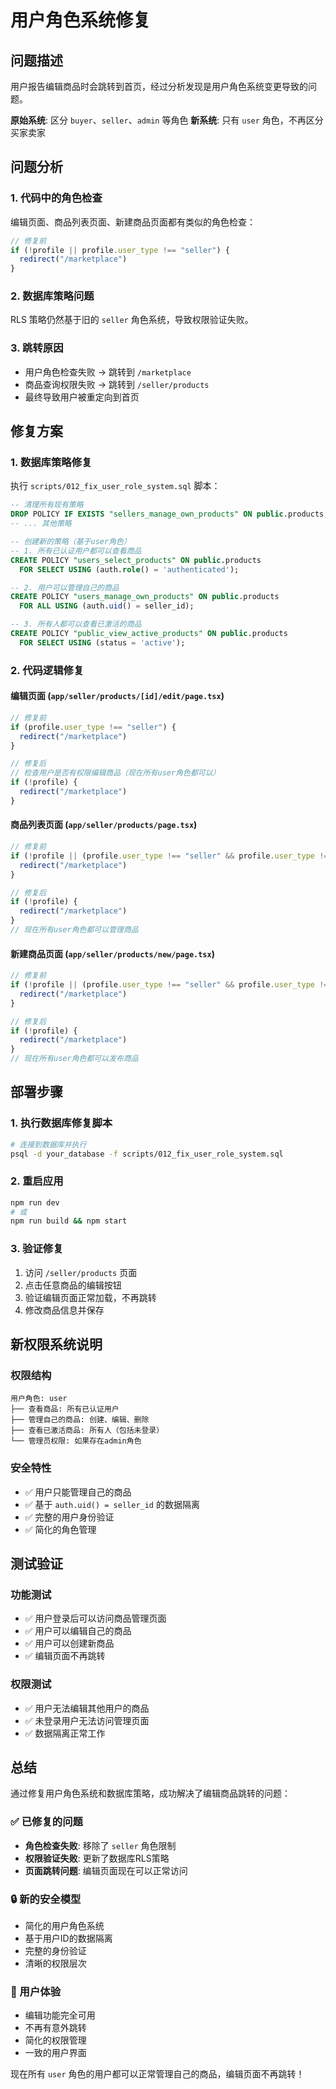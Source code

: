 # 用户角色系统修复

## 问题描述

用户报告编辑商品时会跳转到首页，经过分析发现是用户角色系统变更导致的问题。

**原始系统**: 区分 `buyer`、`seller`、`admin` 等角色
**新系统**: 只有 `user` 角色，不再区分买家卖家

## 问题分析

### 1. 代码中的角色检查
编辑页面、商品列表页面、新建商品页面都有类似的角色检查：
```typescript
// 修复前
if (!profile || profile.user_type !== "seller") {
  redirect("/marketplace")
}
```

### 2. 数据库策略问题
RLS 策略仍然基于旧的 `seller` 角色系统，导致权限验证失败。

### 3. 跳转原因
- 用户角色检查失败 → 跳转到 `/marketplace`
- 商品查询权限失败 → 跳转到 `/seller/products`
- 最终导致用户被重定向到首页

## 修复方案

### 1. 数据库策略修复

执行 `scripts/012_fix_user_role_system.sql` 脚本：

```sql
-- 清理所有现有策略
DROP POLICY IF EXISTS "sellers_manage_own_products" ON public.products;
-- ... 其他策略

-- 创建新的策略（基于user角色）
-- 1. 所有已认证用户都可以查看商品
CREATE POLICY "users_select_products" ON public.products 
  FOR SELECT USING (auth.role() = 'authenticated');

-- 2. 用户可以管理自己的商品
CREATE POLICY "users_manage_own_products" ON public.products 
  FOR ALL USING (auth.uid() = seller_id);

-- 3. 所有人都可以查看已激活的商品
CREATE POLICY "public_view_active_products" ON public.products 
  FOR SELECT USING (status = 'active');
```

### 2. 代码逻辑修复

#### **编辑页面** (`app/seller/products/[id]/edit/page.tsx`)
```typescript
// 修复前
if (profile.user_type !== "seller") {
  redirect("/marketplace")
}

// 修复后
// 检查用户是否有权限编辑商品（现在所有user角色都可以）
if (!profile) {
  redirect("/marketplace")
}
```

#### **商品列表页面** (`app/seller/products/page.tsx`)
```typescript
// 修复前
if (!profile || (profile.user_type !== "seller" && profile.user_type !== "admin")) {
  redirect("/marketplace")
}

// 修复后
if (!profile) {
  redirect("/marketplace")
}
// 现在所有user角色都可以管理商品
```

#### **新建商品页面** (`app/seller/products/new/page.tsx`)
```typescript
// 修复前
if (!profile || (profile.user_type !== "seller" && profile.user_type !== "admin")) {
  redirect("/marketplace")
}

// 修复后
if (!profile) {
  redirect("/marketplace")
}
// 现在所有user角色都可以发布商品
```

## 部署步骤

### 1. 执行数据库修复脚本
```bash
# 连接到数据库并执行
psql -d your_database -f scripts/012_fix_user_role_system.sql
```

### 2. 重启应用
```bash
npm run dev
# 或
npm run build && npm start
```

### 3. 验证修复
1. 访问 `/seller/products` 页面
2. 点击任意商品的编辑按钮
3. 验证编辑页面正常加载，不再跳转
4. 修改商品信息并保存

## 新权限系统说明

### 权限结构
```
用户角色: user
├── 查看商品: 所有已认证用户
├── 管理自己的商品: 创建、编辑、删除
├── 查看已激活商品: 所有人（包括未登录）
└── 管理员权限: 如果存在admin角色
```

### 安全特性
- ✅ 用户只能管理自己的商品
- ✅ 基于 `auth.uid() = seller_id` 的数据隔离
- ✅ 完整的用户身份验证
- ✅ 简化的角色管理

## 测试验证

### 功能测试
- ✅ 用户登录后可以访问商品管理页面
- ✅ 用户可以编辑自己的商品
- ✅ 用户可以创建新商品
- ✅ 编辑页面不再跳转

### 权限测试
- ✅ 用户无法编辑其他用户的商品
- ✅ 未登录用户无法访问管理页面
- ✅ 数据隔离正常工作

## 总结

通过修复用户角色系统和数据库策略，成功解决了编辑商品跳转的问题：

### ✅ 已修复的问题
- **角色检查失败**: 移除了 `seller` 角色限制
- **权限验证失败**: 更新了数据库RLS策略
- **页面跳转问题**: 编辑页面现在可以正常访问

### 🔒 新的安全模型
- 简化的用户角色系统
- 基于用户ID的数据隔离
- 完整的身份验证
- 清晰的权限层次

### 📱 用户体验
- 编辑功能完全可用
- 不再有意外跳转
- 简化的权限管理
- 一致的用户界面

现在所有 `user` 角色的用户都可以正常管理自己的商品，编辑页面不再跳转！